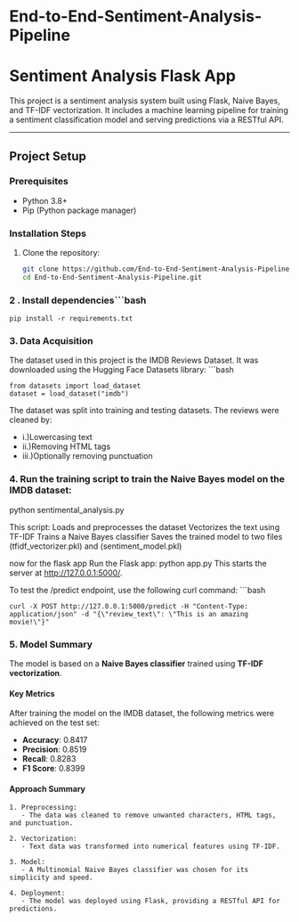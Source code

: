 # End-to-End-Sentiment-Analysis-Pipeline

# Sentiment Analysis Flask App

This project is a sentiment analysis system built using Flask, Naive Bayes, and TF-IDF vectorization. It includes a machine learning pipeline for training a sentiment classification model and serving predictions via a RESTful API.

---

## Project Setup

### Prerequisites
- Python 3.8+
- Pip (Python package manager)

### Installation Steps
1. Clone the repository:
    ```bash
    git clone https://github.com/End-to-End-Sentiment-Analysis-Pipeline.git
    cd End-to-End-Sentiment-Analysis-Pipeline.git

### 2 . Install dependencies```bash
    pip install -r requirements.txt


 ### 3. Data Acquisition
The dataset used in this project is the IMDB Reviews Dataset. It was downloaded using the Hugging Face Datasets library:
    ```bash

    from datasets import load_dataset
    dataset = load_dataset("imdb")
The dataset was split into training and testing datasets. The reviews were cleaned by:

- i.)Lowercasing text
- ii.)Removing HTML tags
- iii.)Optionally removing punctuation

### 4. Run the training script to train the Naive Bayes model on the IMDB dataset:

python sentimental_analysis.py

This script:
Loads and preprocesses the dataset
Vectorizes the text using TF-IDF
Trains a Naive Bayes classifier
Saves the trained model to two files (tfidf_vectorizer.pkl) and  (sentiment_model.pkl)

now for the flask app
Run the Flask app:
python app.py
This starts the server at http://127.0.0.1:5000/.

To test the /predict endpoint, use the following curl command:
     ```bash
    
    curl -X POST http://127.0.0.1:5000/predict -H "Content-Type: application/json" -d "{\"review_text\": \"This is an amazing movie!\"}"

### 5. Model Summary

The model is based on a **Naive Bayes classifier** trained using **TF-IDF vectorization**.

#### Key Metrics
After training the model on the IMDB dataset, the following metrics were achieved on the test set:

- **Accuracy**: 0.8417
- **Precision**: 0.8519
- **Recall**: 0.8283
- **F1 Score**: 0.8399

#### Approach Summary
```plaintext
1. Preprocessing:
   - The data was cleaned to remove unwanted characters, HTML tags, and punctuation.

2. Vectorization:
   - Text data was transformed into numerical features using TF-IDF.

3. Model:
   - A Multinomial Naive Bayes classifier was chosen for its simplicity and speed.

4. Deployment:
   - The model was deployed using Flask, providing a RESTful API for predictions.






